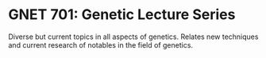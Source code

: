 # GNET 701: Genetic Lecture Series

Diverse but current topics in all aspects of genetics. Relates new techniques and current research of notables in the field of genetics.